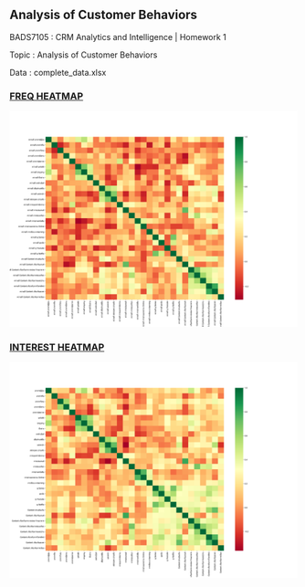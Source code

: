 ## **Analysis of Customer Behaviors**

BADS7105 : CRM Analytics and Intelligence | Homework 1

Topic : Analysis of Customer Behaviors

Data : complete_data.xlsx

### <ins> FREQ HEATMAP </ins>

<p align="center">
 <img  src="./heat_map_freq.png">
</p>

### <ins> INTEREST HEATMAP </ins>

<p align="center">
 <img  src="./heat_map_interest.png">
</p>
